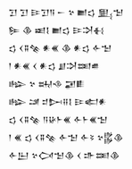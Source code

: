 <div class='block'>
<div class='line'>𒋛 𒋛 𒄿𒋛𒀀 𒀸 𒆳 𒆤𒌓 𒅅𒈠</div>
<div class='line'>𒌉 𒆠 𒀜𒋙 𒆤𒌓 𒄿𒋫𒈬</div>
<div class='line'>𒌓 𒌋𒐉𒆚 𒀭𒌍 𒆠 𒀭𒌓 𒅆𒈠</div>
<div class='line'>𒁹 𒀭𒌍 𒌋 𒀭𒌓 𒋗𒋫𒌅𒌑</div>
<div class='line'>𒈗 𒆳 𒊻𒈾 𒂼𒀾</div>
<div class='line'>𒈗 𒁼 𒄑𒄖𒍝𒋙 𒄿𒅗𒀭</div>
<div class='line'>𒌓 𒌋𒐉𒆚 𒀀𒄩𒈨𒌍 𒅆𒈨𒌍𒈠</div>
<div class='line'>𒁹 𒌍 𒌓 𒌋𒐉𒆚 𒅆𒈠 𒅆𒂟 𒆳𒌵𒆠</div>
<div class='line'>𒅆𒌨 𒆳𒉏𒈠𒆠 𒌋 𒈥𒌅𒆠</div>
</div>